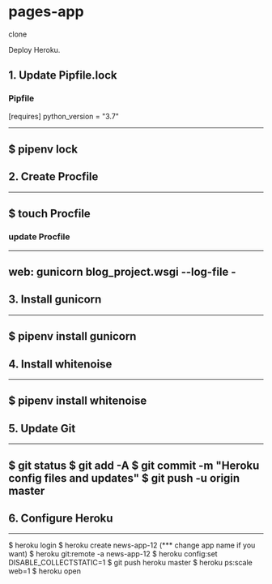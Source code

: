 # pages-app

clone 

Deploy Heroku.
## 1. Update Pipfile.lock

### Pipfile ###
[requires] python_version = "3.7"

---------------
$ pipenv lock
---------------
## 2. Create Procfile

----------------
$ touch Procfile
----------------
### update Procfile ###
--------------------------------------------
web: gunicorn blog_project.wsgi --log-file -
--------------------------------------------

## 3. Install gunicorn
-------------------------
$ pipenv install gunicorn
-------------------------

## 4. Install whitenoise
-------------------------
$ pipenv install whitenoise
-------------------------

## 5. Update Git
-------------------------------------------------
$ git status
$ git add -A
$ git commit -m "Heroku config files and updates"
$ git push -u origin master
-------------------------------------------------

## 6. Configure Heroku
----------------------------
$ heroku login
$ heroku create news-app-12 (*** change app name if you want)
$ heroku git:remote -a news-app-12
$ heroku config:set DISABLE_COLLECTSTATIC=1
$ git push heroku master
$ heroku ps:scale web=1
$ heroku open
